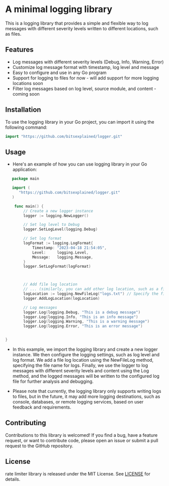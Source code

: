 # A minimal logging library

This is a logging library that provides a simple and flexible way to log messages with different severity levels written to different locations, such as files.


## Features

- Log messages with different severity levels (Debug, Info, Warning, Error)
- Customize log message format with timestamp, log level and message
- Easy to configure and use in any Go program
- Support for logging to files for now - will add support for more logging locations soon
- Filter log messages based on log level, source module, and content - coming soon


## Installation

To use the logging library in your Go project, you can import it using the following command:

```go
import "https://github.com/bitsexplained/logger.git"
```

## Usage
- Here's an example of how you can use logging library in your Go application:

```go
   package main

   import (
      "https://github.com/bitsexplained/logger.git"
   )

    func main() {
        // Create a new logger instance
        logger := logging.NewLogger()

        // Set log level to Debug
        logger.SetLogLevel(logging.Debug)

        // Set log format
        logFormat := logging.LogFormat{
            Timestamp: "2023-04-18 21:54:05",
            Level:     logging.Level,
            Message:   logging.Message,
        }
        logger.SetLogFormat(logFormat)



        // Add file log location
        // ... (similarly, you can add other log location, such as a file or a database)
        logLocation := logging.NewFileLog("logs.txt") // Specify the file name for logs
	    logger.AddLogLocation(logLocation)

        // Log messages
        logger.Log(logging.Debug, "This is a debug message")
        logger.Log(logging.Info, "This is an info message")
        logger.Log(logging.Warning, "This is a warning message")
        logger.Log(logging.Error, "This is an error message")


}

```
- In this example, we import the logging library and create a new logger instance. We then configure the logging settings, such as log level and log format. We add a file log location using the NewFileLog method, specifying the file name for logs. Finally, we use the logger to log messages with different severity levels and content using the Log method, and the logged messages will be written to the configured log file for further analysis and debugging.

- Please note that currently, the logging library only supports writing logs to files, but in the future, it may add more logging destinations, such as console, databases, or remote logging services, based on user feedback and requirements.



## Contributing
Contributions to this library is welcomed! If you find a bug, have a feature request, or want to contribute code, please open an issue or submit a pull request to the GitHub repository.

## License
rate limiter library is released under the MIT License.
See  [LICENSE](LICENSE) for details.

